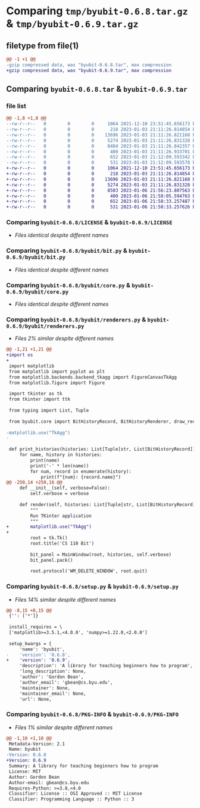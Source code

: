 # Comparing `tmp/byubit-0.6.8.tar.gz` & `tmp/byubit-0.6.9.tar.gz`

## filetype from file(1)

```diff
@@ -1 +1 @@
-gzip compressed data, was "byubit-0.6.8.tar", max compression
+gzip compressed data, was "byubit-0.6.9.tar", max compression
```

## Comparing `byubit-0.6.8.tar` & `byubit-0.6.9.tar`

### file list

```diff
@@ -1,8 +1,8 @@
--rw-r--r--   0        0        0     1064 2021-12-10 23:51:45.656173 byubit-0.6.8/LICENSE
--rw-r--r--   0        0        0      218 2023-01-03 21:11:26.814854 byubit-0.6.8/byubit/__init__.py
--rw-r--r--   0        0        0    13696 2023-01-03 21:11:26.821168 byubit-0.6.8/byubit/bit.py
--rw-r--r--   0        0        0     5274 2023-01-03 21:11:26.831328 byubit-0.6.8/byubit/core.py
--rw-r--r--   0        0        0     8484 2023-01-03 21:11:26.842357 byubit-0.6.8/byubit/renderers.py
--rw-r--r--   0        0        0      400 2023-01-03 21:11:26.933701 byubit-0.6.8/pyproject.toml
--rw-r--r--   0        0        0      652 2023-01-03 21:12:09.593342 byubit-0.6.8/setup.py
--rw-r--r--   0        0        0      531 2023-01-03 21:12:09.593578 byubit-0.6.8/PKG-INFO
+-rw-r--r--   0        0        0     1064 2021-12-10 23:51:45.656173 byubit-0.6.9/LICENSE
+-rw-r--r--   0        0        0      218 2023-01-03 21:11:26.814854 byubit-0.6.9/byubit/__init__.py
+-rw-r--r--   0        0        0    13696 2023-01-03 21:11:26.821168 byubit-0.6.9/byubit/bit.py
+-rw-r--r--   0        0        0     5274 2023-01-03 21:11:26.831328 byubit-0.6.9/byubit/core.py
+-rw-r--r--   0        0        0     8503 2023-01-06 21:56:23.807563 byubit-0.6.9/byubit/renderers.py
+-rw-r--r--   0        0        0      400 2023-01-06 21:58:05.594763 byubit-0.6.9/pyproject.toml
+-rw-r--r--   0        0        0      652 2023-01-06 21:58:33.257487 byubit-0.6.9/setup.py
+-rw-r--r--   0        0        0      531 2023-01-06 21:58:33.257626 byubit-0.6.9/PKG-INFO
```

### Comparing `byubit-0.6.8/LICENSE` & `byubit-0.6.9/LICENSE`

 * *Files identical despite different names*

### Comparing `byubit-0.6.8/byubit/bit.py` & `byubit-0.6.9/byubit/bit.py`

 * *Files identical despite different names*

### Comparing `byubit-0.6.8/byubit/core.py` & `byubit-0.6.9/byubit/core.py`

 * *Files identical despite different names*

### Comparing `byubit-0.6.8/byubit/renderers.py` & `byubit-0.6.9/byubit/renderers.py`

 * *Files 2% similar despite different names*

```diff
@@ -1,21 +1,21 @@
+import os
+
 import matplotlib
 from matplotlib import pyplot as plt
 from matplotlib.backends.backend_tkagg import FigureCanvasTkAgg
 from matplotlib.figure import Figure
 
 import tkinter as tk
 from tkinter import ttk
 
 from typing import List, Tuple
 
 from byubit.core import BitHistoryRecord, BitHistoryRenderer, draw_record, determine_figure_size
 
-matplotlib.use("TkAgg")
-
 
 def print_histories(histories: List[Tuple[str, List[BitHistoryRecord]]]):
     for name, history in histories:
         print(name)
         print('-' * len(name))
         for num, record in enumerate(history):
             print(f"{num}: {record.name}")
@@ -250,14 +250,16 @@
     def __init__(self, verbose=False):
         self.verbose = verbose
 
     def render(self, histories: List[Tuple[str, List[BitHistoryRecord]]]):
         """
         Run TKinter application
         """
+        matplotlib.use("TkAgg")
+
         root = tk.Tk()
         root.title('CS 110 Bit')
 
         bit_panel = MainWindow(root, histories, self.verbose)
         bit_panel.pack()
 
         root.protocol('WM_DELETE_WINDOW', root.quit)
```

### Comparing `byubit-0.6.8/setup.py` & `byubit-0.6.9/setup.py`

 * *Files 14% similar despite different names*

```diff
@@ -8,15 +8,15 @@
 {'': ['*']}
 
 install_requires = \
 ['matplotlib>=3.5.1,<4.0.0', 'numpy>=1.22.0,<2.0.0']
 
 setup_kwargs = {
     'name': 'byubit',
-    'version': '0.6.8',
+    'version': '0.6.9',
     'description': 'A library for teaching beginners how to program',
     'long_description': None,
     'author': 'Gordon Bean',
     'author_email': 'gbean@cs.byu.edu',
     'maintainer': None,
     'maintainer_email': None,
     'url': None,
```

### Comparing `byubit-0.6.8/PKG-INFO` & `byubit-0.6.9/PKG-INFO`

 * *Files 1% similar despite different names*

```diff
@@ -1,10 +1,10 @@
 Metadata-Version: 2.1
 Name: byubit
-Version: 0.6.8
+Version: 0.6.9
 Summary: A library for teaching beginners how to program
 License: MIT
 Author: Gordon Bean
 Author-email: gbean@cs.byu.edu
 Requires-Python: >=3.8,<4.0
 Classifier: License :: OSI Approved :: MIT License
 Classifier: Programming Language :: Python :: 3
```

